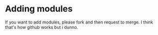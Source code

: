 # Adding modules
If you want to add modules, please fork and then request to merge. I think that's how github works but i dunno.